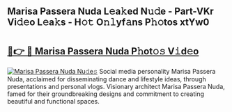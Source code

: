 ## Marisa Passera Nuda L𝚎a𝚔ed N𝚞𝚍e - Part-VKr Vi𝚍𝚎o L𝚎a𝚔s - H𝚘𝚝 O𝚗𝚕yf𝚊ns P𝚑𝚘tos xtYw0

# <h2><a href="http://kfdg7j0.oniu.top/?m=Marisa+Passera+Nuda">🔗👉 🔴 Marisa Passera Nuda P𝚑ot𝚘𝚜 V𝚒d𝚎o</a></h2>

[![Marisa Passera Nuda Nu𝚍e𝚜](https://i.imgur.com/0qMVB7G.gif)](http://kfdg7j0.oniu.top/?m=Marisa+Passera+Nuda)
Social media personality Marisa Passera Nuda, acclaimed for disseminating dance and lifestyle ideas, through presentations and personal vlogs. Visionary architect Marisa Passera Nuda, famed for their groundbreaking designs and commitment to creating beautiful and functional spaces.  
